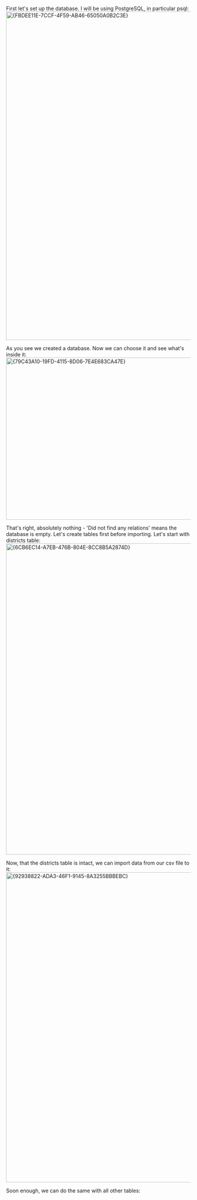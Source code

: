 First let's set up the database. I will be using PostgreSQL, in particular psql:
<img width="1473" height="896" alt="{FBDEE11E-7CCF-4F59-AB46-65050A0B2C3E}" src="https://github.com/user-attachments/assets/24422105-fe95-48a1-8ca2-87d7d04f4eec" />

As you see we created a database. Now we can choose it and see what's inside it:
<img width="1469" height="442" alt="{79C43A10-19FD-4115-8D06-7E4E683CA47E}" src="https://github.com/user-attachments/assets/fdb03276-300a-4727-ae1e-80d777e8ef0d" />

That's right, absolutely nothing - 'Did not find any relations' means the database is empty. Let's create tables first before importing. Let's start with districts table:
<img width="1255" height="849" alt="{6CB6EC14-A7EB-476B-804E-8CC8B5A2874D}" src="https://github.com/user-attachments/assets/f9724612-cdf2-46d3-a350-9e584247eed8" />

Now, that the districts table is intact, we can import data from our csv file to it:
<img width="1349" height="846" alt="{92938822-ADA3-46F1-9145-8A3255BBBEBC}" src="https://github.com/user-attachments/assets/eae2e975-5ce4-4c94-8139-cc4924278516" />

Soon enough, we can do the same with all other tables:
